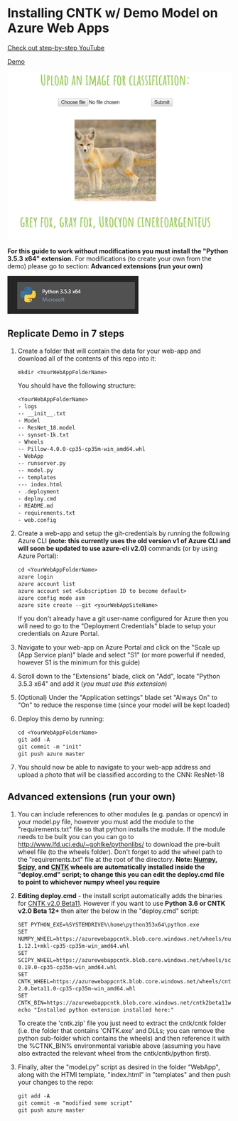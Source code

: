 # Installing CNTK w/ Demo Model on Azure Web Apps

[Check out step-by-step YouTube](https://youtu.be/nMZ8lTo-96k)

[Demo](http://cntkwebappik.azurewebsites.net)

![Demo](readme_example.JPG)

**For this guide to work without modifications you must install the "Python 3.5.3 x64" extension.** For modifications (to create your own from the demo) please go to section: **Advanced extensions (run your own)**

![Demo](requirement.JPG)

## Replicate Demo in 7 steps

1. Create a folder that will contain the data for your web-app and download all of the contents of this repo into it:
	```
	mkdir <YourWebAppFolderName>
	```
	You should have the following structure:
	```
	<YourWebAppFolderName>
	- logs
	-- __init__.txt
	- Model
	-- ResNet_18.model
	-- synset-1k.txt
	- Wheels
	-- Pillow-4.0.0-cp35-cp35m-win_amd64.whl
	- WebApp
	-- runserver.py
	-- model.py
	-- templates
	--- index.html
	- .deployment
	- deploy.cmd
	- README.md
	- requirements.txt
	- web.config
	```

2. Create a web-app and setup the git-credentials by running the following Azure CLI **(note: this currently uses the old version v1 of Azure CLI and will soon be updated to use azure-cli v2.0)** commands (or by using Azure Portal):
	```
	cd <YourWebAppFolderName>
	azure login
	azure account list
	azure account set <Subscription ID to become default>
	azure config mode asm
	azure site create --git <yourWebAppSiteName>
	```

	If you don't already have a git user-name configured for Azure then you will need to go to the "Deployment Credentials" blade to setup your credentials on Azure Portal.

3. Navigate to your web-app on Azure Portal and click on the "Scale up (App Service plan)" blade and select "S1" (or more powerful if needed, however S1 is the minimum for this guide)

4. Scroll down to the "Extensions" blade, click on "Add", locate "Python 3.5.3 x64" and add it (*you must use this extension*)

5. (Optional) Under the "Application settings" blade set "Always On" to "On" to reduce the response time (since your model will be kept loaded)

6. Deploy this demo by running:
	```
	cd <YourWebAppFolderName>
	git add -A
	git commit -m "init"
	git push azure master
	```
7. You should now be able to navigate to your web-app address and upload a photo that will be classified according to the CNN: ResNet-18

## Advanced extensions (run your own)

1. You can include references to other modules (e.g. pandas or opencv) in your model.py file, however you must add the module to the "requirements.txt" file so that python installs the module. If the module needs to be built you can you can go to http://www.lfd.uci.edu/~gohlke/pythonlibs/ to download the pre-built wheel file (to the wheels folder). Don't forget to add the wheel path to the  "requirements.txt" file at the root of the directory. **Note: [Numpy](https://azurewebappcntk.blob.core.windows.net/wheels/numpy-1.12.1+mkl-cp35-cp35m-win_amd64.whl), [Scipy](https://azurewebappcntk.blob.core.windows.net/wheels/scipy-0.19.0-cp35-cp35m-win_amd64.whl), and [CNTK](https://azurewebappcntk.blob.core.windows.net/wheels/cntk-2.0.beta11.0-cp35-cp35m-win_amd64.whl) wheels are automatically installed inside the "deploy.cmd" script; to change this you can edit the deploy.cmd file to point to whichever numpy wheel you require**	

2. **Editing deploy.cmd** -  the install script automatically adds the binaries for [CNTK v2.0 Beta11](https://azurewebappcntk.blob.core.windows.net/cntk2beta11win/cntk.zip). However if you want to use **Python 3.6 or CNTK v2.0 Beta 12+** then alter the below in the "deploy.cmd" script:
	```
	SET PYTHON_EXE=%SYSTEMDRIVE%\home\python353x64\python.exe
	SET NUMPY_WHEEL=https://azurewebappcntk.blob.core.windows.net/wheels/numpy-1.12.1+mkl-cp35-cp35m-win_amd64.whl
	SET SCIPY_WHEEL=https://azurewebappcntk.blob.core.windows.net/wheels/scipy-0.19.0-cp35-cp35m-win_amd64.whl
	SET CNTK_WHEEL=https://azurewebappcntk.blob.core.windows.net/wheels/cntk-2.0.beta11.0-cp35-cp35m-win_amd64.whl
	SET CNTK_BIN=https://azurewebappcntk.blob.core.windows.net/cntk2beta11win/cntk.zip
	echo "Installed python extension installed here:"
	``` 
	To create the 'cntk.zip' file you just need to extract the cntk/cntk folder (i.e. the folder that contains 'CNTK.exe' and DLLs; you can remove the python sub-folder which contains the wheels) and then reference it with the %CTNK_BIN% environmental variable above (assuming you have also extracted the relevant wheel from the cntk/cntk/python first).

3. Finally, alter the "model.py" script as desired in the folder "WebApp", along with the HTMl template, "index.html" in "templates" and then push your changes to the repo:
	```
	git add -A
	git commit -m "modified some script"
	git push azure master
	```